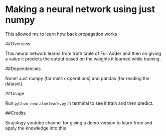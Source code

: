 # Making a neural network using just numpy

This allowed me to learn how back propagation works

##Overview

This neural network learns from truth table of Full Adder and then on giving a value it predicts the output based on the weights it learned while training.

##Dependencies

None! Just numpy (for matrix operations) and pandas (for reading the dataset).

##Usage

Run ``python neuralnetwork.py`` in terminal to see it train and then predict.


##Credits

Sirajology youtube channel for giving a demo version to learn from and apply the knowledge into this